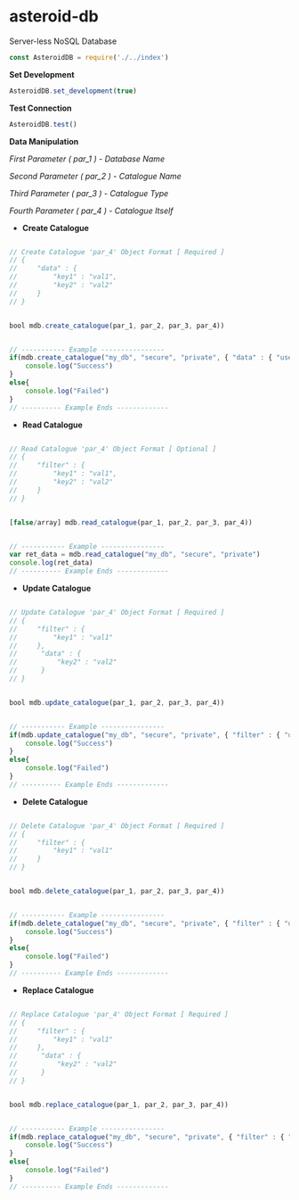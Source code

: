 # asteroid-db
Server-less NoSQL Database

```javascript
const AsteroidDB = require('./../index')
```

**Set Development**

```javascript
AsteroidDB.set_development(true)
```

**Test Connection**

```javascript
AsteroidDB.test()
```

**Data Manipulation**

*First Parameter ( par_1 ) - Database Name*

*Second Parameter ( par_2 ) - Catalogue Name*

*Third Parameter ( par_3 ) - Catalogue Type*

*Fourth Parameter ( par_4 ) - Catalogue Itself*

 - **Create Catalogue**

```javascript

// Create Catalogue 'par_4' Object Format [ Required ]
// {
//     "data" : {
//         "key1" : "val1",
//         "key2" : "val2"
//     }
// }


bool mdb.create_catalogue(par_1, par_2, par_3, par_4))


// ----------- Example ----------------
if(mdb.create_catalogue("my_db", "secure", "private", { "data" : { "username" : "hello", "password" : "world" }})){
	console.log("Success")
}
else{
	console.log("Failed")
}
// ---------- Example Ends -------------
```


 - **Read Catalogue**

```javascript

// Read Catalogue 'par_4' Object Format [ Optional ]
// {
//     "filter" : {
//         "key1" : "val1",
//         "key2" : "val2"
//     }
// }


[false/array] mdb.read_catalogue(par_1, par_2, par_3, par_4))


// ----------- Example ----------------
var ret_data = mdb.read_catalogue("my_db", "secure", "private")
console.log(ret_data)
// ---------- Example Ends -------------
```

 - **Update Catalogue**

```javascript

// Update Catalogue 'par_4' Object Format [ Required ]
// {
//     "filter" : {
//         "key1" : "val1"
//     },
//		"data" : {
//			"key2" : "val2"
//		}
// }


bool mdb.update_catalogue(par_1, par_2, par_3, par_4))


// ----------- Example ----------------
if(mdb.update_catalogue("my_db", "secure", "private", { "filter" : { "username" : "hello" }, "data" : { "password" : "myworld" }})){
	console.log("Success")
}
else{
	console.log("Failed")
}
// ---------- Example Ends -------------
```

 - **Delete Catalogue**

```javascript

// Delete Catalogue 'par_4' Object Format [ Required ]
// {
//     "filter" : {
//         "key1" : "val1"
//     }
// }


bool mdb.delete_catalogue(par_1, par_2, par_3, par_4))


// ----------- Example ----------------
if(mdb.delete_catalogue("my_db", "secure", "private", { "filter" : { "username" : "hello" }})){
	console.log("Success")
}
else{
	console.log("Failed")
}
// ---------- Example Ends -------------
```

 - **Replace Catalogue**

```javascript

// Replace Catalogue 'par_4' Object Format [ Required ]
// {
//     "filter" : {
//         "key1" : "val1"
//     },
//		"data" : {
//			"key2" : "val2"
//		}
// }


bool mdb.replace_catalogue(par_1, par_2, par_3, par_4))


// ----------- Example ----------------
if(mdb.replace_catalogue("my_db", "secure", "private", { "filter" : { "username" : "hello" }, "data" : { "userid" : "hi buddy" }})){
	console.log("Success")
}
else{
	console.log("Failed")
}
// ---------- Example Ends -------------
```